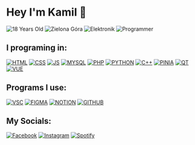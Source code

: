 # Hey I'm Kamil 👋

![18 Years Old](https://img.shields.io/badge/-%20✨%2018%20years%20old%20-orange?style=for-the-badge)
![Zielona Góra](https://img.shields.io/badge/-%20🏡%20Zielona%20G%C3%B3ra%20-success?style=for-the-badge)
![Elektronik](https://img.shields.io/badge/-%20💻%20Elektronik%20-%23038cfc?style=for-the-badge)
![Programmer](<https://img.shields.io/badge/-%20👨‍🎓%20Programming%20Student%20(3/5%20year)%20-blueviolet?style=for-the-badge>)

## I programing in:
  [![HTML](https://skillicons.dev/icons?i=html)](https://skillicons.dev)
  [![CSS](https://skillicons.dev/icons?i=css)](https://skillicons.dev)
  [![JS](https://skillicons.dev/icons?i=js)](https://skillicons.dev)
  [![MYSQL](https://skillicons.dev/icons?i=mysql)](https://skillicons.dev)
  [![PHP](https://skillicons.dev/icons?i=php)](https://skillicons.dev)
  [![PYTHON](https://skillicons.dev/icons?i=py)](https://skillicons.dev)
  [![C++](https://skillicons.dev/icons?i=cpp)](https://skillicons.dev)
  [![PINIA](https://skillicons.dev/icons?i=pinia)](https://skillicons.dev)
  [![QT](https://skillicons.dev/icons?i=qt)](https://skillicons.dev)
  [![VUE](https://skillicons.dev/icons?i=vue)](https://skillicons.dev)

## Programs I use:
  [![VSC](https://skillicons.dev/icons?i=vscode)](https://skillicons.dev)
  [![FIGMA](https://skillicons.dev/icons?i=figma)](https://skillicons.dev)
  [![NOTION](https://skillicons.dev/icons?i=notion)](https://skillicons.dev)
  [![GITHUB](https://skillicons.dev/icons?i=github)](https://skillicons.dev)

## My Socials:
  <a href="https://www.facebook.com/profile.php?id=100025136981422&locale=pl_PL">![Facebook](https://img.shields.io/badge/Facebook-1877F2?style=for-the-badge&logo=facebook&logoColor=white)</a>
  <a href="https://www.instagram.com/k.wlodarczyk__/">![Instagram](https://img.shields.io/badge/Instagram-E4405F?style=for-the-badge&logo=instagram&logoColor=white)</a>
  <a href="https://open.spotify.com/user/oynnl3q8sm2fpwxsknrinhfko">![Spotify](https://img.shields.io/badge/Spotify-1ED760?&style=for-the-badge&logo=spotify&logoColor=white)</a>

